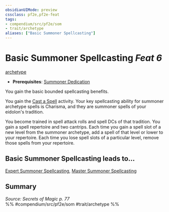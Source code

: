 ```yaml
---
obsidianUIMode: preview
cssclass: pf2e,pf2e-feat
tags:
- compendium/src/pf2e/som
- trait/archetype
aliases: ["Basic Summoner Spellcasting"]
---
```

# Basic Summoner Spellcasting  *Feat 6*  
[archetype](/rules/traits/archetype.md)  

- **Prerequisites**: [Summoner Dedication](/compendium/feats/summoner-dedication-som.md)

You gain the basic bounded spellcasting benefits.

You gain the [Cast a Spell](/rules/actions/cast-a-spell.md) activity. Your key spellcasting ability for summoner archetype spells is Charisma, and they are summoner spells of your eidolon's tradition.

You become trained in spell attack rolls and spell DCs of that tradition. You gain a spell repertoire and two cantrips. Each time you gain a spell slot of a new level from the summoner archetype, add a spell of that level or lower to your repertoire. Each time you lose spell slots of a particular level, remove those spells from your repertoire.

## Basic Summoner Spellcasting leads to...

[Expert Summoner Spellcasting](/compendium/feats/expert-summoner-spellcasting-som.md), [Master Summoner Spellcasting](/compendium/feats/master-summoner-spellcasting-som.md)

## Summary

*Source: Secrets of Magic p. 77*  
%% #compendium/src/pf2e/som #trait/archetype %%